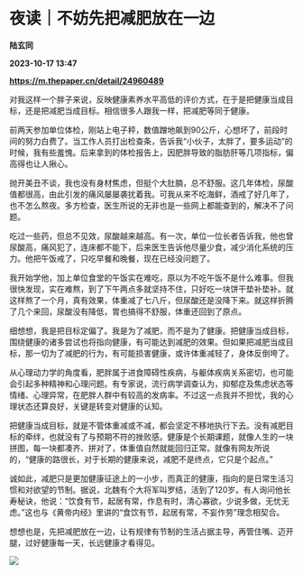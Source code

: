 # 夜读｜不妨先把减肥放在一边
**陆玄同**

**2023-10-17 13:47**

**https://m.thepaper.cn/detail/24960489**

对我这样一个胖子来说，反映健康素养水平高低的评价方式，在于是把健康当成目标，还是把减肥当成目标。相信很多人跟我一样，把减肥等同于健康。

前两天参加单位体检，刚站上电子秤，数值蹭地飙到90公斤，心想坏了，前段时间的努力白费了。当工作人员打出检查条，告诉我“小伙子，太胖了，要多运动”的时候，我有些羞愧。后来拿到的体检报告上，因肥胖导致的脂肪肝等几项指标，偏高得也让人揪心。

抛开美丑不谈，我也没有身材焦虑，但挺个大肚腩，总不舒服。这几年体检，尿酸值都很高，由此引发的痛风屡屡袭扰着我。可我从来不吃海鲜，酒戒了好几年了，也不怎么熬夜。多方检查，医生所说的无非也是一些网上都能查到的，解决不了问题。

吃过一些药，但总不见效，尿酸越来越高。有一次，单位一位长者告诉我，他也曾尿酸高，痛风犯了，连床都不能下，后来医生告诉他尽量少食，减少消化系统的压力。他把午饭戒了，只吃早餐和晚餐，现在已经没问题了。

我开始学他，加上单位食堂的午饭实在难吃，原以为不吃午饭不是什么难事。但我很快发现，实在难熬，到了下午两点多就坚持不住，只好吃一块饼干垫补垫补。就这样熬了一个月，真有效果，体重减了七八斤，但尿酸还是没降下来。就这样折腾了几个来回，尿酸没有降低，胃也搞得不舒服，体重还回到了原点。

细想想，我是把目标定偏了。我是为了减肥，而不是为了健康。把健康当成目标，围绕健康的诸多尝试也将指向健康，有可能达到减肥的效果。但如果把减肥当成目标，那一切为了减肥的行为，有可能损害健康，或许体重减轻了，身体反倒垮了。

从心理动力学的角度看，肥胖属于进食障碍性疾病，与躯体疾病关系密切，也可能会引起多种精神和心理问题。有专家说，流行病学调查认为，抑郁症及焦虑状态等情绪、心理异常，在肥胖人群中有较高的发病率。不过这一点我并不担忧，我的心理状态还算良好，关键是转变对健康的认知。

把健康当成目标，就是不管体重减或不减，都会坚定不移地执行下去。没有减肥目标的牵绊，也就没有了与预期不符的挫败感。健康是个长期课题，就像人生的一块拼图，每一块都凑齐、拼对了，体重值自然就能回归正常。就像有网友所说的，“健康的路很长，对于长期的健康来说，减肥不是终点，它只是个起点。”

诚如此，减肥只是更加健康征途上的一小步，而真正的健康，指向的是日常生活习惯和对欲望的节制。据说，北魏有个大将军叫罗结，活到了120岁。有人询问他长寿秘诀，他说：“饮食有节，起居有常，作息有时，清心寡欲，少说多做，无忧无虑。”这也与《黄帝内经》里讲的“食饮有节，起居有常，不妄作劳”理念相契合。

想想也是，先把减肥放在一边，让有规律有节制的生活占据主导，再管住嘴、迈开腿，过好健康每一天，长远健康才看得见。

![](https://imagecloud.thepaper.cn/thepaper/image/274/457/367.jpg)